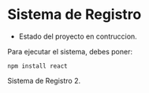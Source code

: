 <h1> Sistema de Registro</h1>

- Estado del proyecto en contruccion.

Para ejecutar el sistema, debes poner:

```npm install react```

Sistema de Registro 2.
